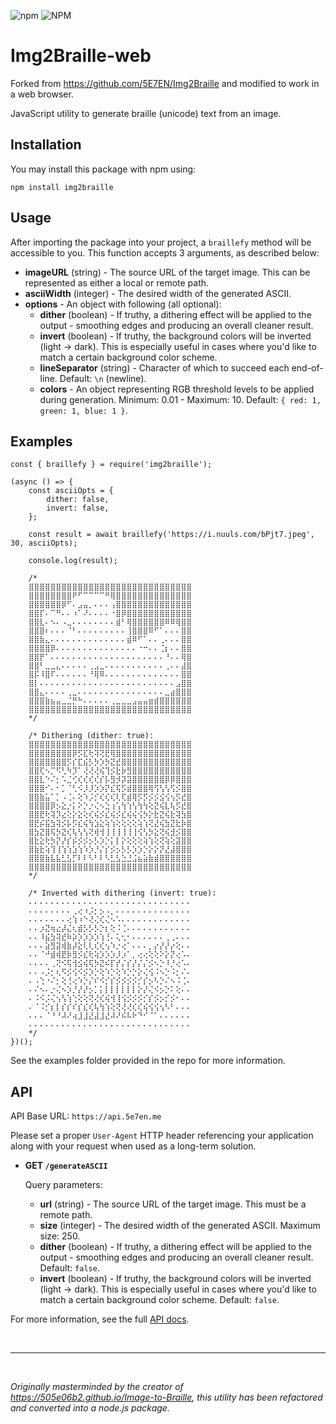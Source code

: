 ![npm](https://img.shields.io/npm/v/img2braille-web?style=for-the-badge)
![NPM](https://img.shields.io/npm/l/img2braille-web?style=for-the-badge)

# Img2Braille-web

Forked from https://github.com/5E7EN/Img2Braille and modified to work in a web browser.

JavaScript utility to generate braille (unicode) text from an image.

## Installation

You may install this package with npm using:

```
npm install img2braille
```

## Usage

After importing the package into your project, a `braillefy` method will be accessible to you. This function accepts 3 arguments, as described below:

-   **imageURL** (string) - The source URL of the target image. This can be represented as either a local or remote path.
-   **asciiWidth** (integer) - The desired width of the generated ASCII.
-   **options** - An object with following (all optional):
    -   **dither** (boolean) - If truthy, a dithering effect will be applied to the output - smoothing edges and producing an overall cleaner result.
    -   **invert** (boolean) - If truthy, the background colors will be inverted (light -> dark). This is especially useful in cases where you'd like to match a certain background color scheme.
    -   **lineSeparator** (string) - Character of which to succeed each end-of-line. Default: `\n` (newline).
    -   **colors** - An object representing RGB threshold levels to be applied during generation. Minimum: 0.01 - Maximum: 10. Default: `{ red: 1, green: 1, blue: 1 }`.

## Examples

```
const { braillefy } = require('img2braille');

(async () => {
    const asciiOpts = {
        dither: false,
        invert: false,
    };

    const result = await braillefy('https://i.nuuls.com/bPjt7.jpeg', 30, asciiOpts);

    console.log(result);

    /*
    ⣿⣿⣿⣿⣿⣿⣿⣿⣿⣿⣿⣿⣿⣿⣿⣿⣿⣿⣿⣿⣿⣿⣿⣿⣿⣿⣿⣿⣿⣿
    ⣿⣿⣿⣿⣿⣿⣿⣿⠟⠋⠉⠉⠉⠉⠛⢿⣿⣿⣿⣿⣿⣿⣿⣿⣿⣿⣿⣿⣿⣿
    ⣿⣿⣿⣿⣿⣿⡿⠋⠄⣠⣤⡀⠄⠄⠄⢠⣿⣿⣿⣿⣿⣿⣿⣿⣿⣿⣿⣿⣿⣿
    ⣿⣿⡏⠄⠉⠛⠄⠄⠰⠁⠜⠄⠄⠄⠄⠐⣿⡿⣿⣿⣿⣿⣿⣿⣿⣿⣿⣿⣿⣿
    ⣿⣿⣇⠄⠢⠄⠠⣀⠄⠄⠄⠄⠄⠄⠄⠄⣾⠃⢿⣿⣿⣿⣿⣿⣿⠿⠿⢿⣿⣿
    ⣿⣿⣿⠆⠄⠄⠄⠈⠃⠄⠄⠄⠄⠄⠄⠄⠄⠄⢸⣿⣿⣿⠿⠋⠁⠄⠄⠄⣿⣿
    ⣿⣿⣷⣄⠄⠄⠄⠄⠄⠄⠄⠄⠄⠄⠄⠄⠄⠄⣾⠿⠋⠁⠄⠄⢀⠄⠄⠄⣿⣿
    ⣿⣿⣿⣿⡿⠄⠄⠄⠄⠄⠄⠄⠄⠄⠄⠄⠄⠄⠄⠄⠐⠒⠄⠄⢈⡆⠄⠄⣿⣿
    ⣿⣿⡟⠁⠄⠄⠄⠄⠄⠄⠄⠄⠄⠄⠄⠄⠄⠄⠄⠄⠄⠄⠄⠄⠄⠘⠄⠄⢿⣿
    ⣿⣿⠃⣀⣀⣄⠄⠄⠄⠄⠄⢀⣠⣀⠄⠄⠄⠄⠄⠄⠄⠄⠄⠄⠄⢀⠄⠄⣼⣿
    ⣿⡯⠸⣿⠏⠄⠄⠄⠄⠄⠄⠘⢿⠿⠄⠄⠄⠄⠄⠄⠄⠄⠄⠄⠄⠄⠄⠄⣿⣿
    ⣿⡇⠄⠄⠄⠄⠄⠄⠄⠄⠄⠄⠄⠄⠄⠄⠄⠄⠄⠄⠄⠄⠄⠄⠄⠄⠄⣠⣿⣿
    ⣿⣿⣄⠄⠄⠄⠄⢀⣀⠄⠄⠄⠄⠄⠄⠄⠄⠄⠄⠄⠄⠄⠄⠄⠄⣀⣴⣿⣿⣿
    ⣿⣿⣿⣷⣦⣤⣀⣈⡛⠓⠄⠄⠄⠄⠄⢀⣀⣀⣀⣠⣤⣤⣶⣾⣿⣿⣿⣿⣿⣿
    ⣿⣿⣿⣿⣿⣿⣿⣿⣿⣿⣿⣿⣿⣿⣿⣿⣿⣿⣿⣿⣿⣿⣿⣿⣿⣿⣿⣿⣿⣿
    */

    /* Dithering (dither: true):
    ⣿⣿⣿⣿⣿⣿⣿⣿⣿⣿⣿⣿⣿⣿⣿⣿⣿⣿⣿⣿⣿⣿⣿⣿⣿⣿⣿⣿⣿⣿
    ⣿⣿⣿⣿⣿⣿⣿⣿⡿⡫⣏⢗⢽⢝⣟⢿⣿⣿⣿⣿⣿⣿⣿⣿⣿⣿⣿⣿⣿⣿
    ⣿⣿⣿⣿⣿⣿⣿⡫⡎⣏⣮⡣⡳⡱⡳⣝⣞⣿⣿⣿⣿⣿⣿⣿⣿⣿⣿⣿⣿⣿
    ⣿⣿⢏⠢⡉⠫⢃⠳⡹⠁⢜⢜⢜⢮⢹⡪⣗⡷⣻⣿⣿⣿⣿⣿⣿⣿⣿⣿⣿⣿
    ⣿⣿⣇⠑⠌⡂⠡⣈⢊⢎⢎⢎⢎⡎⡧⣻⡺⡽⣽⣿⣿⣿⣿⣿⣿⡿⡿⣿⣿⣿
    ⣿⣿⣿⠊⠄⠂⡁⠈⢃⠪⡸⡸⡱⡱⡝⣎⢯⡫⣾⣿⣿⣿⢿⢫⢣⢣⢫⡪⣿⣿
    ⣿⣿⣷⣥⠁⡁⠠⢈⠄⢕⠱⡨⡊⢎⢎⢎⢇⢏⣾⢿⡫⡫⡪⡪⣪⢪⢢⡫⣞⣿
    ⣿⣿⣿⣿⡿⡢⣕⡐⡅⠕⡑⡐⢌⠢⣑⢰⢡⢳⢱⢣⢳⢳⢕⣝⢮⣇⢧⡫⣞⣿
    ⣿⣿⣟⢗⢽⡹⣔⢕⡕⣕⢕⢎⢮⡪⣎⢮⡪⣎⢮⢮⢪⡳⡕⣗⣝⢮⣗⢽⣳⣿
    ⣿⣟⡮⣯⣳⢽⡪⡧⡫⣎⢮⢳⣱⣕⢵⢱⢕⢕⢕⢕⢵⢱⢝⣜⢮⣳⣝⣗⡷⣿
    ⣿⣳⣝⣿⢯⡳⣝⢎⢧⢣⢣⢝⢾⢺⢸⢸⢸⢸⢸⢸⢪⢣⡳⣕⢝⢮⣺⡪⣿⣿
    ⣿⣗⣕⢗⡳⡝⡜⡎⡮⡪⡪⡢⡣⡱⡑⡅⡇⡕⢕⢕⢕⢵⢱⢕⢝⢵⢕⣽⣿⣿
    ⣿⣷⣗⢵⢹⢸⢱⢱⣱⢱⠱⡱⡘⡌⡎⡪⡢⡣⡣⡱⡱⡑⡕⡕⡝⣜⣼⣿⣿⣿
    ⣿⣿⣿⣷⣧⣧⣃⣣⡋⠇⠇⠣⠃⠇⠣⣃⣣⣑⣘⣨⣦⣵⣷⣾⣿⣿⣿⣿⣿⣿
    ⣿⣿⣿⣿⣿⣿⣿⣿⣿⣿⣿⣿⣿⣿⣿⣿⣿⣿⣿⣿⣿⣿⣿⣿⣿⣿⣿⣿⣿⣿
    */

    /* Inverted with dithering (invert: true):
    ⠄⠄⠄⠄⠄⠄⠄⠄⠄⠄⠄⠄⠄⠄⠄⠄⠄⠄⠄⠄⠄⠄⠄⠄⠄⠄⠄⠄⠄⠄
    ⠄⠄⠄⠄⠄⠄⠄⠄⢀⢔⠰⡨⡂⡢⠠⡀⠄⠄⠄⠄⠄⠄⠄⠄⠄⠄⠄⠄⠄⠄
    ⠄⠄⠄⠄⠄⠄⠄⢔⢱⠰⠑⢜⢌⢎⢌⠢⠡⠄⠄⠄⠄⠄⠄⠄⠄⠄⠄⠄⠄⠄
    ⠄⠄⡰⣝⢶⣔⡼⣌⢆⣾⡣⡣⡣⡑⡆⢕⠨⢈⠄⠄⠄⠄⠄⠄⠄⠄⠄⠄⠄⠄
    ⠄⠄⠸⣮⣳⢽⣞⠷⡵⡱⡱⡱⡱⢱⢘⠄⢅⢂⠂⠄⠄⠄⠄⠄⠄⢀⢀⠄⠄⠄
    ⠄⠄⠄⣵⣻⣽⢾⣷⡼⣕⢇⢇⢎⢎⢢⠱⡐⢔⠁⠄⠄⠄⡀⡔⡜⡜⡔⢕⠄⠄
    ⠄⠄⠈⠚⣾⢾⣟⡷⣻⡪⣎⢗⢵⡱⡱⡱⡸⡰⠁⡀⢔⢔⢕⢕⠕⡕⡝⢔⠡⠄
    ⠄⠄⠄⠄⢀⢝⠪⢯⢺⣪⢮⢯⡳⣝⠮⡏⡞⡌⡎⡜⡌⡌⡪⠢⡑⠸⡘⢔⠡⠄
    ⠄⠄⠠⡨⡂⢆⠫⡪⢪⠪⡪⡱⡑⢕⠱⡑⢕⠱⡑⡑⡕⢌⢪⠨⠢⡑⠨⡂⠌⠄
    ⠄⠠⢑⠐⠌⡂⢕⢘⢔⠱⡑⡌⠎⠪⡊⡎⡪⡪⡪⡪⡊⡎⡢⠣⡑⠌⠢⠨⢈⠄
    ⠄⠌⠢⠄⡐⢌⠢⡱⡘⡜⡜⡢⡁⡅⡇⡇⡇⡇⡇⡇⡕⡜⢌⠪⡢⡑⠅⢕⠄⠄
    ⠄⠨⠪⡨⢌⢢⢣⢱⢑⢕⢕⢝⢜⢎⢮⢺⢸⢪⡪⡪⡪⡊⡎⡪⡢⡊⡪⠂⠄⠄
    ⠄⠈⠨⡊⡆⡇⡎⡎⠎⡎⣎⢎⢧⢳⢱⢕⢝⢜⢜⢎⢎⢮⢪⢪⢢⠣⠃⠄⠄⠄
    ⠄⠄⠄⠈⠘⠘⠼⠜⢴⣸⣸⣜⣼⣸⣜⠼⠜⠮⠧⠗⠙⠊⠈⠁⠄⠄⠄⠄⠄⠄
    ⠄⠄⠄⠄⠄⠄⠄⠄⠄⠄⠄⠄⠄⠄⠄⠄⠄⠄⠄⠄⠄⠄⠄⠄⠄⠄⠄⠄⠄⠄
    */
})();
```

See the examples folder provided in the repo for more information.

## API

API Base URL: `https://api.5e7en.me`

Please set a proper `User-Agent` HTTP header referencing your application along with your request when used as a long-term solution.

-   **GET `/generateASCII`**

    Query parameters:

    -   **url** (string) - The source URL of the target image. This must be a remote path.
    -   **size** (integer) - The desired width of the generated ASCII. Maximum size: 250.
    -   **dither** (boolean) - If truthy, a dithering effect will be applied to the output - smoothing edges and producing an overall cleaner result. Default: `false`.
    -   **invert** (boolean) - If truthy, the background colors will be inverted (light -> dark). This is especially useful in cases where you'd like to match a certain background color scheme. Default: `false`.

For more information, see the full [API docs](https://api.5e7en.me/docs).

<br>
<hr>
<br>

<i>Originally masterminded by the creator of https://505e06b2.github.io/Image-to-Braille, this utility has been refactored and converted into a node.js package.</i>
